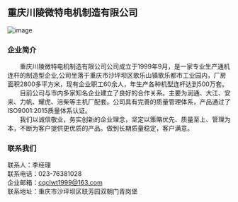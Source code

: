 ## 重庆川陵微特电机制造有限公司
![image](https://user-images.githubusercontent.com/28893571/229574643-ee3467c0-1416-4c7e-80ef-11c9217f982c.png)

### 企业简介
&emsp;&emsp;重庆川陵微特电机制造有限公司公司成立于1999年9月，是一家专业生产通机连杆的制造型企业,公司坐落于重庆市沙坪坝区歌乐山镇歌乐都市工业园内，厂房面积2800多平方米，现有企业职工60余人，年生产各种机型连杆达到500万套。  
&emsp;&emsp;目前公司与市内多家知名企业建立了良好的合作关系。主要为润通、大江、安来、力帆、耀虎、涪柴等主机厂配套。公司具有完善的质量管理体系，产品通过了ISO9001:2015质量体系认证。  
&emsp;&emsp;我们以诚信敬业，务实创新的企业理念，坚定以策略优先、质量至上、管理为本，不断为客户提供更优质的产品。做到长期质量稳定，客户满意。

### 联系我们
联系人：李经理  
联系电话：023-76381028  
企业邮箱：cqclwt1999@163.com  
联系地址：重庆市沙坪坝区联芳园双朝门青岗堡   
